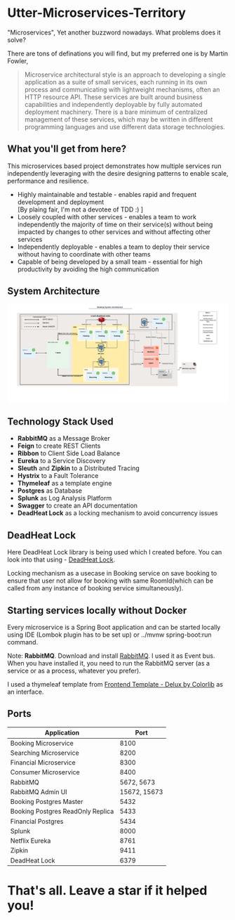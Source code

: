 # Utter-Microservices-Territory


"Microservices", Yet another buzzword nowadays. What problems does it solve?

There are tons of definations you will find, but my preferred one is by Martin Fowler,

> Microservice architectural style is an approach to developing a single application as a suite of small services, each running in its own process and communicating with lightweight mechanisms, often an HTTP resource API. These services are built around business capabilities and independently deployable by fully automated deployment machinery. There is a bare minimum of centralized management of these services, which may be written in different programming languages and use different data storage technologies.

## What you'll get from here?

This microservices based project demonstrates how multiple services run independently leveraging with the desire designing patterns to enable scale, performance and resilience.

- Highly maintainable and testable - enables rapid and frequent development and deployment\
    [By plaing fair, I'm not a devotee of TDD :) ]
- Loosely coupled with other services - enables a team to work independently the majority of time on their service(s) without being impacted by changes to other services and without affecting other services
- Independently deployable - enables a team to deploy their service without having to coordinate with other teams
- Capable of being developed by a small team - essential for high productivity by avoiding the high communication

## System Architecture

![BookingSystemArchitecture.png](BookingSystemArchitecture.png)


## Technology Stack Used
- **RabbitMQ** as a Message Broker
- **Feign** to create REST Clients
- **Ribbon** to Client Side Load Balance
- **Eureka** to a Service Discovery
- **Sleuth** and **Zipkin** to a Distributed Tracing
- **Hystrix** to a Fault Tolerance
- **Thymeleaf** as a template engine
- **Postgres** as Database
- **Splunk** as Log Analysis Platform
- **Swagger** to create an API documentation
- **DeadHeat Lock** as a locking mechanism to avoid concurrency issues

## DeadHeat Lock
Here DeadHeat Lock library is being used which I created before. You can look into that using - [DeadHeat Lock](https://github.com/vrushofficial/deadheat-lock).

Locking mechanism as a usecase in Booking service on save booking to ensure that user not allow for booking with same RoomId(which can be called from any instance of booking service simultaneously).

## Starting services locally without Docker

Every microservice is a Spring Boot application and can be started locally using IDE (Lombok plugin has to be set up) or ../mvnw spring-boot:run command. 

Note: **RabbitMQ**. Download and install [RabbitMQ](https://www.rabbitmq.com/download.html). I used it as Event bus. When you have installed it, you need to run the RabbitMQ server (as a service or as a process, whatever you prefer).

I used a thymeleaf template from [Frontend Template - Delux by Colorlib](https://colorlib.com/wp/template/deluxe/) as an interface.


## Ports

|     Application       |     Port          |
| ------------- | ------------- |
| Booking Microservice | 8100 |
| Searching Microservice | 8200 |
| Financial Microservice | 8300 |
| Consumer Microservice | 8400 |
| RabbitMQ | 5672, 5673 |
| RabbitMQ Admin UI | 15672, 15673 |
| Booking Postgres Master | 5432 |
| Booking Postgres ReadOnly Replica| 5433 |
| Financial Postgres | 5434 |
| Splunk | 8000 |
| Netflix Eureka | 8761 |
| Zipkin | 9411 |
| DeadHeat Lock | 6379 |


# That's all. Leave a star if it helped you!







